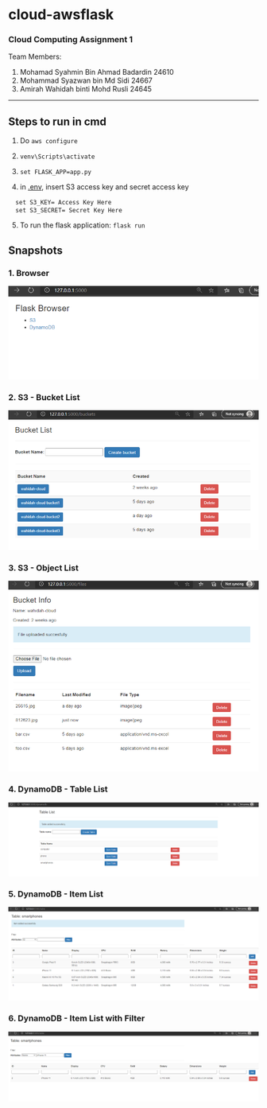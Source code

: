 # cloud-awsflask
### Cloud Computing Assignment 1

Team Members:
1. Mohamad Syahmin Bin Ahmad Badardin 24610
2. Mohammad Syazwan bin Md Sidi 24667
3. Amirah Wahidah binti Mohd Rusli 24645

----------------------
## Steps to run in cmd

1. Do ``aws configure``

2. ``venv\Scripts\activate``

3. ``set FLASK_APP=app.py``

4. in [.env](https://github.com/wahidahrusli/cloud-awsflask/blob/master/.env), insert S3 access key and secret access key
```
  set S3_KEY= Access Key Here
  set S3_SECRET= Secret Key Here
```

5. To run the flask application: ``flask run``

## Snapshots

### 1. Browser
![Browser](https://github.com/wahidahrusli/cloud-awsflask/blob/master/snapshots/browser.png)

### 2. S3 - Bucket List
![S3 - Bucket List](https://github.com/wahidahrusli/cloud-awsflask/blob/master/snapshots/buckets.png)

### 3. S3 - Object List
![S3 - Object List](https://github.com/wahidahrusli/cloud-awsflask/blob/master/snapshots/files.png)

### 4. DynamoDB - Table List
![DynamoDB - Table List](https://github.com/wahidahrusli/cloud-awsflask/blob/master/snapshots/dynamodb-addtable.png)

### 5. DynamoDB - Item List
![DynamoDB - Item List](https://github.com/wahidahrusli/cloud-awsflask/blob/master/snapshots/table.png)

### 6. DynamoDB - Item List with Filter
![DynamoDB - Filter](https://github.com/wahidahrusli/cloud-awsflask/blob/master/snapshots/filter.png)
